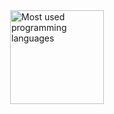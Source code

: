 <div style="display: flex; align-items: center; justify-content: center;">
    <img src="https://github-readme-stats.vercel.app/api/top-langs?username=hzokbe&locale=en&hide_title=false&layout=compact&card_width=320&langs_count=5&theme=dracula&hide_border=false" height="150" alt="Most used programming languages" />
</div>
